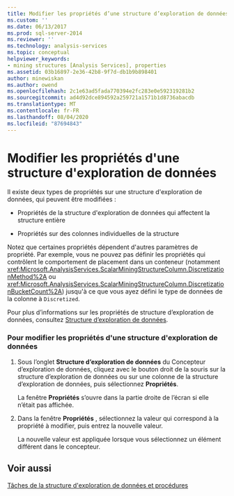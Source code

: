 ```yaml
---
title: Modifier les propriétés d’une structure d’exploration de données | Microsoft Docs
ms.custom: ''
ms.date: 06/13/2017
ms.prod: sql-server-2014
ms.reviewer: ''
ms.technology: analysis-services
ms.topic: conceptual
helpviewer_keywords:
- mining structures [Analysis Services], properties
ms.assetid: 03b16897-2e36-42b8-9f7d-db1b9b898401
author: minewiskan
ms.author: owend
ms.openlocfilehash: 2c1e63ad5fada770394e2fc283e0e592319281b2
ms.sourcegitcommit: ad4d92dce894592a259721a1571b1d8736abacdb
ms.translationtype: MT
ms.contentlocale: fr-FR
ms.lasthandoff: 08/04/2020
ms.locfileid: "87694843"
---
```

# <a name="change-the-properties-of-a-mining-structure"></a>Modifier les propriétés d'une structure d'exploration de données
  Il existe deux types de propriétés sur une structure d'exploration de données, qui peuvent être modifiées :  
  
-   Propriétés de la structure d'exploration de données qui affectent la structure entière  
  
-   Propriétés sur des colonnes individuelles de la structure  
  
 Notez que certaines propriétés dépendent d'autres paramètres de propriété. Par exemple, vous ne pouvez pas définir les propriétés qui contrôlent le comportement de placement dans un conteneur (notamment <xref:Microsoft.AnalysisServices.ScalarMiningStructureColumn.DiscretizationMethod%2A> ou <xref:Microsoft.AnalysisServices.ScalarMiningStructureColumn.DiscretizationBucketCount%2A>) jusqu'à ce que vous ayez défini le type de données de la colonne à `Discretized`.  
  
 Pour plus d’informations sur les propriétés de structure d’exploration de données, consultez [Structure d’exploration de données](mining-structure-columns.md).  
  
### <a name="to-change-the-properties-of-a-mining-structure"></a>Pour modifier les propriétés d'une structure d'exploration de données  
  
1.  Sous l’onglet **Structure d’exploration de données** du Concepteur d’exploration de données, cliquez avec le bouton droit de la souris sur la structure d’exploration de données ou sur une colonne de la structure d’exploration de données, puis sélectionnez **Propriétés**.  
  
     La fenêtre **Propriétés** s’ouvre dans la partie droite de l’écran si elle n’était pas affichée.  
  
2.  Dans la fenêtre **Propriétés** , sélectionnez la valeur qui correspond à la propriété à modifier, puis entrez la nouvelle valeur.  
  
     La nouvelle valeur est appliquée lorsque vous sélectionnez un élément différent dans le concepteur.  
  
## <a name="see-also"></a>Voir aussi  
 [Tâches de la structure d'exploration de données et procédures](mining-structure-tasks-and-how-tos.md)  
  
  
